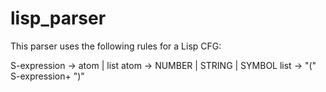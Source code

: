 # lisp_parser

This parser uses the following rules for a Lisp CFG:

S-expression    ->  atom | list
atom            ->  NUMBER | STRING | SYMBOL
list            ->  "(" S-expression+ ")"